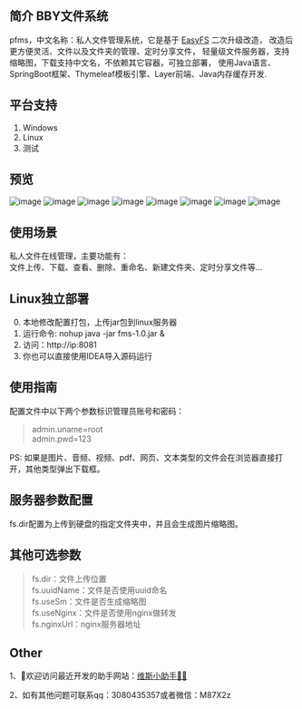 ## 简介 BBY文件系统
pfms，中文名称：私人文件管理系统，它是基于 [EasyFS](https://gitee.com/whvse/easy-fs) 二次升级改造，
改造后更方便灵活、文件以及文件夹的管理、定时分享文件，
轻量级文件服务器，支持缩略图，下载支持中文名，不依赖其它容器，可独立部署，
使用Java语言、SpringBoot框架、Thymeleaf模板引擎、Layer前端、Java内存缓存开发.

## 平台支持
1. Windows
2. Linux
3. 测试

## 预览
![image](https://raw.githubusercontent.com/Mrbby/images/master/pfms/01.png)
![image](https://raw.githubusercontent.com/Mrbby/images/master/pfms/02.png)
![image](https://raw.githubusercontent.com/Mrbby/images/master/pfms/03.png)
![image](https://raw.githubusercontent.com/Mrbby/images/master/pfms/04.png)
![image](https://raw.githubusercontent.com/Mrbby/images/master/pfms/05.png)
![image](https://raw.githubusercontent.com/Mrbby/images/master/pfms/06.png)
![image](https://raw.githubusercontent.com/Mrbby/images/master/pfms/07.png)
![image](https://raw.githubusercontent.com/Mrbby/images/master/pfms/08.png)

## 使用场景
私人文件在线管理，主要功能有：  
文件上传、下载、查看、删除、重命名、新建文件夹、定时分享文件等...

## Linux独立部署
0. 本地修改配置打包，上传jar包到linux服务器
1. 运行命令: nohup java -jar fms-1.0.jar &
2. 访问：http://ip:8081
3. 你也可以直接使用IDEA导入源码运行

## 使用指南
配置文件中以下两个参数标识管理员账号和密码：
> admin.uname=root  
  admin.pwd=123  
  
PS: 如果是图片、音频、视频、pdf、网页、文本类型的文件会在浏览器直接打开，其他类型弹出下载框。

## 服务器参数配置
fs.dir配置为上传到硬盘的指定文件夹中，并且会生成图片缩略图。

## 其他可选参数
> fs.dir：文件上传位置  
fs.uuidName：文件是否使用uuid命名  
fs.useSm：文件是否生成缩略图  
fs.useNginx：文件是否使用nginx做转发  
fs.nginxUrl：nginx服务器地址

## Other
1、👏欢迎访问最近开发的助手网站：[维斯小助手🚀🚀](https://weisizhushou.com)

2、如有其他问题可联系qq：3080435357或者微信：M87X2z
